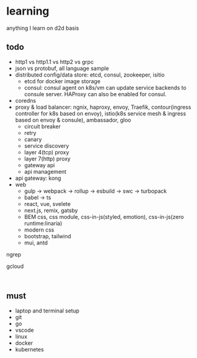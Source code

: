 # learning
anything I learn on d2d basis

## todo
* http1 vs http1.1 vs http2 vs grpc
* json vs protobuf, all language sample
* distributed config/data store: etcd, consul, zookeeper, isitio
    * etcd for docker image storage
    * consul: consul agent on k8s/vm can update service backends to consule server. HAProxy can also be enabled for consul.
* coredns
* proxy & load balancer: ngnix, haproxy, envoy, Traefik, contour(ingress controller for k8s based on envoy), istio(k8s service mesh & ingress based on envoy & consule), ambassador, gloo
    * circuit breaker
    * retry
    * canary
    * service discovery
    * layer 4(tcp) proxy
    * layer 7(http) proxy
    * gateway api
    * api management
* api gateway: kong
* web
    * gulp -> webpack -> rollup -> esbuild -> swc -> turbopack
    * babel -> ts
    * react, vue, svelete
    * next.js, remix, gatsby
    * BEM css, css module, css-in-js(styled, emotion), css-in-js(zero runtime:linaria)
    * modern css
    * bootstrap, tailwind
    * mui, antd


ngrep


gcloud

```


```


must
------
* laptop and terminal setup
* git
* go
* vscode
* linux
* docker
* kubernetes